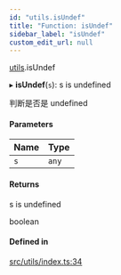 ```yaml
---
id: "utils.isUndef"
title: "Function: isUndef"
sidebar_label: "isUndef"
custom_edit_url: null
---
```


[utils](../namespaces/utils.md).isUndef

▸ **isUndef**(`s`): s is undefined

判断是否是 undefined

#### Parameters

| Name | Type |
| :------ | :------ |
| `s` | `any` |

#### Returns

s is undefined

boolean

#### Defined in

[src/utils/index.ts:34](https://github.com/sakitam-gis/vis-engine/blob/master/src/utils/index.ts#L34)
